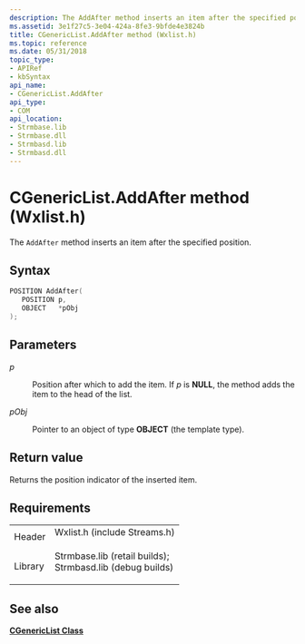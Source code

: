 ```yaml
---
description: The AddAfter method inserts an item after the specified position.
ms.assetid: 3e1f27c5-3e04-424a-8fe3-9bfde4e3824b
title: CGenericList.AddAfter method (Wxlist.h)
ms.topic: reference
ms.date: 05/31/2018
topic_type: 
- APIRef
- kbSyntax
api_name: 
- CGenericList.AddAfter
api_type: 
- COM
api_location: 
- Strmbase.lib
- Strmbase.dll
- Strmbasd.lib
- Strmbasd.dll
---
```


# CGenericList.AddAfter method (Wxlist.h)

The `AddAfter` method inserts an item after the specified position.

## Syntax


```C++
POSITION AddAfter(
   POSITION p,
   OBJECT   *pObj
);
```



## Parameters

<dl> <dt>

*p* 
</dt> <dd>

Position after which to add the item. If *p* is **NULL**, the method adds the item to the head of the list.

</dd> <dt>

*pObj* 
</dt> <dd>

Pointer to an object of type **OBJECT** (the template type).

</dd> </dl>

## Return value

Returns the position indicator of the inserted item.

## Requirements



|                    |                                                                                                                                                                                            |
|--------------------|--------------------------------------------------------------------------------------------------------------------------------------------------------------------------------------------|
| Header<br/>  | <dl> <dt>Wxlist.h (include Streams.h)</dt> </dl>                                                                                    |
| Library<br/> | <dl> <dt>Strmbase.lib (retail builds); </dt> <dt>Strmbasd.lib (debug builds)</dt> </dl> |



## See also

<dl> <dt>

[**CGenericList Class**](cgenericlist.md)
</dt> </dl>

 

 




